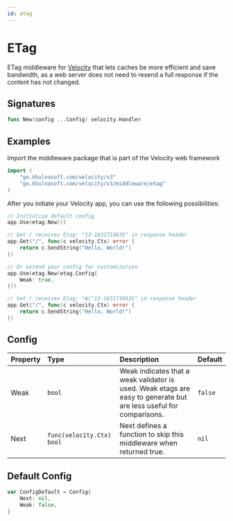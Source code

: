 ```yaml
---
id: etag
---
```


# ETag

ETag middleware for [Velocity](https://go.khulnasoft.com/velocity) that lets caches be more efficient and save bandwidth, as a web server does not need to resend a full response if the content has not changed.

## Signatures

```go
func New(config ...Config) velocity.Handler
```

## Examples

Import the middleware package that is part of the Velocity web framework

```go
import (
    "go.khulnasoft.com/velocity/v3"
    "go.khulnasoft.com/velocity/v3/middleware/etag"
)
```

After you initiate your Velocity app, you can use the following possibilities:

```go
// Initialize default config
app.Use(etag.New())

// Get / receives Etag: "13-1831710635" in response header
app.Get("/", func(c velocity.Ctx) error {
    return c.SendString("Hello, World!")
})

// Or extend your config for customization
app.Use(etag.New(etag.Config{
    Weak: true,
}))

// Get / receives Etag: "W/"13-1831710635" in response header
app.Get("/", func(c velocity.Ctx) error {
    return c.SendString("Hello, World!")
})
```

## Config

| Property | Type                    | Description                                                                                                        | Default |
|:---------|:------------------------|:-------------------------------------------------------------------------------------------------------------------|:--------|
| Weak     | `bool`                  | Weak indicates that a weak validator is used. Weak etags are easy to generate but are less useful for comparisons. | `false` |
| Next     | `func(velocity.Ctx) bool` | Next defines a function to skip this middleware when returned true.                                                | `nil`   |

## Default Config

```go
var ConfigDefault = Config{
    Next: nil,
    Weak: false,
}
```
